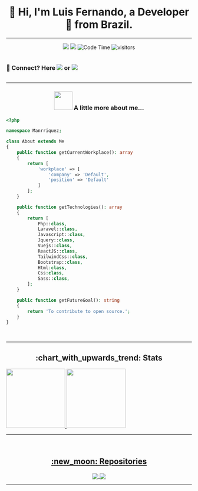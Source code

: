 <h1 align="center">👋 Hi, I'm Luis Fernando, a Developer 🚀 from Brazil.</h1> 
<hr />

<div align="center"> 
  
[![](https://img.shields.io/badge/Linkedin-Manrriquezs-blue)](https://www.linkedin.com/in/manrriquezs/)
[![](https://img.shields.io/badge/Gmail-manrriquez.contato@gmail.com-red)](mailto:manrriquez.contato@gmail.com)
![Code Time](http://img.shields.io/badge/Code%20Time-1%2C768%20hrs%2028%20mins-blue)
![visitors](https://visitor-badge.laobi.icu/badge?page_id=manrriquez.manrriquez)
<br />


<div align="center" style="display: flex;">
  <h3> 💬 Connect? Here  <a href="https://t.me/Manrriquezs"><img src="https://img.shields.io/badge/-Telegram-0e76a8?style=flat-square&logo=Telegram&logoColor=white&link=https://t.me/Manrriquezs"></a> 
  or
 <a href="https://api.whatsapp.com/send?phone=5511982395840&text=Ol%C3%A1%20Luis%20Fernando%2C%20Tudo%20bem%3F.%20Peguei%20seu%20numero%20pelo%20github%2C%20podemos%20conversar%20um%20momento%3F" alt="WhatsApp">
  <img src="https://img.shields.io/badge/-WhatsApp-25d366?style=flat-square&labelColor=25d366&logo=whatsapp&logoColor=white&link=https://api.whatsapp.com/send?phone=5511982395840&text=Ol%C3%A1%20Luis%20Fernando%2C%20Tudo%20bem%3F.%20Peguei%20seu%20numero%20pelo%20github%2C%20podemos%20conversar%20um%20momento%3F"/></a>
  </h3>
  
</div>



<hr />

### <img src="https://media.giphy.com/media/VgCDAzcKvsR6OM0uWg/giphy.gif" width="50"> A little more about me...  

<div align="start">
  
    
```php
<?php

namespace Manrriquez;

class About extends Me
{
    public function getCurrentWorkplace(): array
    {
        return [
            'workplace' => [
                'company' => 'Default',
                'position' => 'Default'         
            ]
        ];
    }

    public function getTechnologies(): array
    {
        return [
            Php::class,
            Laravel::class,
            Javascript::class,
            Jquery::class,
            Vuejs::class,
            ReactJS::class,
            TailwindCss::class,
            Bootstrap::class,
            Html:class,
            Css:class,
            Sass::class,
        ];
    }

    public function getFutureGoal(): string
    {
        return 'To contribute to open source.';
    }
}
```
  
  </div>
  
  
<br />

<hr />

<h2 align="center"> :chart_with_upwards_trend: Stats </h2>

<div align="center" style="display: flex;">
 
  <div align="center" style="display: flex;">
    <a href="https://github.com/Manrriquez">
    <img height="160em" src="https://github-readme-stats.vercel.app/api?username=Manrriquez&show_icons=true&theme=dark&include_all_commits=true&count_private=true"/>
    <img height="160em" src="https://github-readme-stats.vercel.app/api/top-langs/?username=Manrriquez&layout=compact&langs_count=7&theme=dark"/>
</div>
  
</div>
  
<hr />
<br />

<h2 align="center"> :new_moon:	Repositories</h2>
  
<div align=center>
  <a href="https://github.com/Manrriquez/Laravel-Ecommerce">
    <img align="center" src="https://github-readme-stats.vercel.app/api/pin/?username=Manrriquez&repo=Laravel-Ecommerce&theme=dark" />
  </a>
  <a href="https://github.com/Manrriquez/eccomerce-vuejs-simples">
    <img align="center" src="https://github-readme-stats.vercel.app/api/pin/?username=Manrriquez&repo=eccomerce-vuejs-simples&theme=dark" />
  </a>
  
</div>

<hr />
